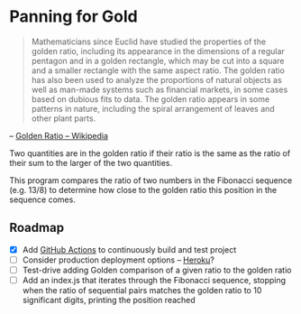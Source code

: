 # Panning for Gold

> Mathematicians since Euclid have studied the properties of the golden ratio, including its appearance in the dimensions of a regular pentagon and in a golden rectangle, which may be cut into a square and a smaller rectangle with the same aspect ratio. The golden ratio has also been used to analyze the proportions of natural objects as well as man-made systems such as financial markets, in some cases based on dubious fits to data. The golden ratio appears in some patterns in nature, including the spiral arrangement of leaves and other plant parts.

– [Golden Ratio – Wikipedia][1]


Two quantities are in the golden ratio if their ratio is the same as the ratio of their sum to the larger of the two quantities.

This program compares the ratio of two numbers in the Fibonacci sequence (e.g. 13/8) to determine how close to the golden ratio this position in the sequence comes.

## Roadmap

- [X] Add [GitHub Actions][2] to continuously build and test project
- [ ] Consider production deployment options – [Heroku][3]?
- [ ] Test-drive adding Golden comparison of a given ratio to the golden ratio
- [ ] Add an index.js that iterates through the Fibonacci sequence, stopping when the ratio of sequential pairs matches the golden ratio to 10 significant digits, printing the position reached

[1]: https://en.wikipedia.org/wiki/Golden_ratio
[2]: https://github.com/features/actions
[3]: https://www.heroku.com
